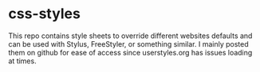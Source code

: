 # css-styles


This repo contains style sheets to override different websites defaults and can be used with Stylus, FreeStyler, or something similar. 
I mainly posted them on github for ease of access since userstyles.org has issues loading at times.